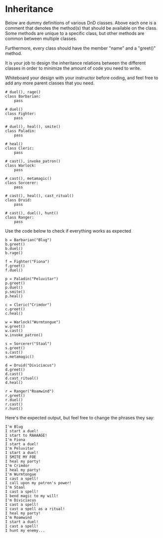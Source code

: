 # Inheritance

Below are dummy definitions of various DnD classes. Above each one is a comment that denotes the method(s) that should be available on the class. Some methods are unique to a specific class, but other methods are common between multiple classes.

Furthermore, every class should have the member "name" and a "greet()" method.

It is your job to design the inheritance relations between the different classes in order to minimize the amount of code you need to write.

Whiteboard your design with your instructor before coding, and feel free to add any more parent classes that you need.

```
# duel(), rage()
class Barbarian:
    pass

# duel()
class Fighter:
    pass

# duel(), heal(), smite()
class Paladin:
    pass

# heal()
class Cleric:
    pass

# cast(), invoke_patron()
class Warlock:
    pass

# cast(), metamagic()
class Sorcerer:
    pass

# cast(), heal(), cast_ritual()
class Druid:
    pass

# cast(), duel(), hunt()
class Ranger:
    pass
```

Use the code below to check if everything works as expected

```
b = Barbarian("Blug")
b.greet()
b.duel()
b.rage()

f = Fighter("Fiona")
f.greet()
f.duel()

p = Paladin("Peluvitar")
p.greet()
p.duel()
p.smite()
p.heal()

c = Cleric("Crimdor")
c.greet()
c.heal()

w = Warlock("Wurmtongue")
w.greet()
w.cast()
w.invoke_patron()

s = Sorcerer("Staal")
s.greet()
s.cast()
s.metamagic()

d = Druid("Diviciacus")
d.greet()
d.cast()
d.cast_ritual()
d.heal()

r = Ranger("Roamwind")
r.greet()
r.duel()
r.cast()
r.hunt()
```
Here's the expected output, but feel free to change the phrases they say:
```
I'm Blug
I start a duel!
I start to RAAAAGE!
I'm Fiona
I start a duel!
I'm Peluvitar
I start a duel!
I SMITE MY FOE
I heal my party!
I'm Crimdor
I heal my party!
I'm Wurmtongue
I cast a spell!
I call upon my patron's power!
I'm Staal
I cast a spell!
I bend magic to my will!
I'm Diviciacus
I cast a spell!
I cast a spell as a ritual!
I heal my party!
I'm Roamwind
I start a duel!
I cast a spell!
I hunt my enemy...
```